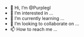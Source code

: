 - 👋 Hi, I’m @Purplegl
- 👀 I’m interested in ...
- 🌱 I’m currently learning ...
- 💞️ I’m looking to collaborate on ...
- 📫 How to reach me ...

<!---
Purplegl/Purplegl is a ✨ special ✨ repository because its `README.md` (this file) appears on your GitHub profile.
You can click the Preview link to take a look at your changes.
--->
